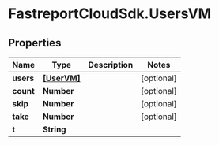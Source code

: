 # FastreportCloudSdk.UsersVM

## Properties

Name | Type | Description | Notes
------------ | ------------- | ------------- | -------------
**users** | [**[UserVM]**](UserVM.md) |  | [optional] 
**count** | **Number** |  | [optional] 
**skip** | **Number** |  | [optional] 
**take** | **Number** |  | [optional] 
**t** | **String** |  | 


